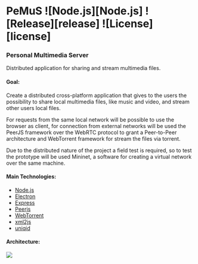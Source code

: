 # PeMuS ![Node.js][Node.js] ![Release][release] ![License][license]

### Personal Multimedia Server

Distributed application for sharing and stream multimedia files.


#### Goal: 

Create a distributed cross-platform application that gives to the users the possibility to share local multimedia files, like music and video, and stream other users local files.

For requests from the same local network will be possible to use the browser as client, for connection from external networks will be used the PeerJS framework over the WebRTC protocol to grant a Peer-to-Peer architecture and WebTorrent framework for stream the files via torrent.

Due to the distributed nature of the project a field test is required, so to test the prototype will be used Mininet, a software for creating a virtual network over the same machine.


#### Main Technologies:
- [Node.js](https://nodejs.org/it/)	
- [Electron](https://electronjs.org/)
- [Express](http://expressjs.com/it/)
- [Peerjs](https://github.com/peers/peerjs)
- [WebTorrent](https://webtorrent.io/intro)
- [xml2js](https://www.npmjs.com/package/xml2js)
- [uniqid](https://www.npmjs.com/package/uniqid)



#### Architecture:

![](https://image.ibb.co/m0pXLd/Untitled.png)


